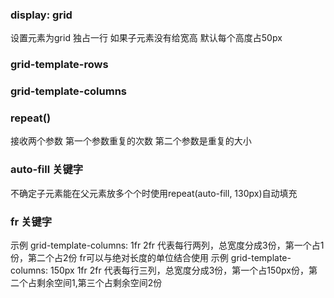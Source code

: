 ### display: grid 
设置元素为grid 独占一行
如果子元素没有给宽高 默认每个高度占50px 
### grid-template-rows
### grid-template-columns
### repeat()
接收两个参数
第一个参数重复的次数
第二个参数是重复的大小
### auto-fill 关键字
不确定子元素能在父元素放多个个时使用repeat(auto-fill, 130px)自动填充
### fr 关键字
示例 grid-template-columns: 1fr 2fr
代表每行两列，总宽度分成3份，第一个占1份，第二个占2份
fr可以与绝对长度的单位结合使用
示例 grid-template-columns: 150px 1fr 2fr
代表每行三列，总宽度分成3份，第一个占150px份，第二个占剩余空间1,第三个占剩余空间2份
